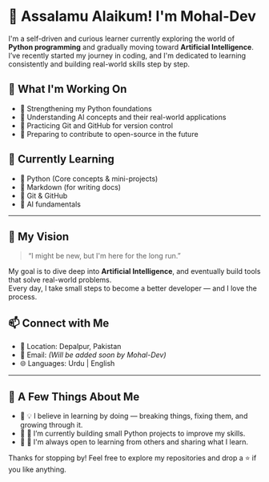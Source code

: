 # 👋 Assalamu Alaikum! I'm Mohal-Dev

I'm a self-driven and curious learner currently exploring the world of **Python programming** and gradually moving toward **Artificial Intelligence**.  
I’ve recently started my journey in coding, and I'm dedicated to learning consistently and building real-world skills step by step.



## 🚀 What I'm Working On

- 🔹 Strengthening my Python foundations  
- 🔹 Understanding AI concepts and their real-world applications  
- 🔹 Practicing Git and GitHub for version control  
- 🔹 Preparing to contribute to open-source in the future



## 🧠 Currently Learning

- 🔹 Python (Core concepts & mini-projects)
- 🔹 Markdown (for writing docs)
- 🔹 Git & GitHub
- 🔹 AI fundamentals

---

## 🎯 My Vision

> “I might be new, but I'm here for the long run.”

My goal is to dive deep into **Artificial Intelligence**, and eventually build tools that solve real-world problems.  
Every day, I take small steps to become a better developer — and I love the process.



## 📫 Connect with Me

- 📍 Location: Depalpur, Pakistan  
- 📧 Email: *(Will be added soon by Mohal-Dev)*  
- 🌐 Languages: Urdu | English

---

## 🔧 A Few Things About Me

- 🔹 💡 I believe in learning by doing — breaking things, fixing them, and growing through it.
- 🔹 🧱 I’m currently building small Python projects to improve my skills.
- 🔹 🤝 I'm always open to learning from others and sharing what I learn.



Thanks for stopping by! Feel free to explore my repositories and drop a ⭐️ if you like anything.
